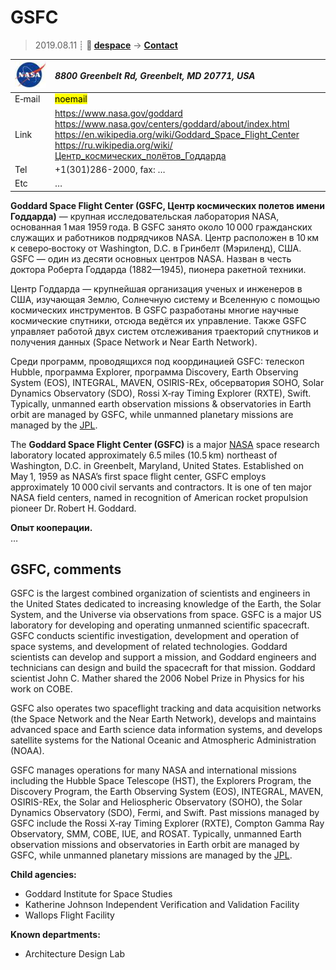 # GSFC
> 2019.08.11 ┊ **🚀 [despace](index.md)** → **[Contact](contact.md)**

|[![](f/contact/n/nasa_logo1_thumb.jpg)](f/contact/n/nasa_logo1.png)|*8800 Greenbelt Rd, Greenbelt, MD 20771, USA*|
|:--|:--|
|E‑mail| <mark>noemail</mark> |
|Link| <https://www.nasa.gov/goddard><br> <https://www.nasa.gov/centers/goddard/about/index.html><br> <https://en.wikipedia.org/wiki/Goddard_Space_Flight_Center><br> <https://ru.wikipedia.org/wiki/Центр_космических_полётов_Годдарда> |
|Tel| +1(301)286-2000, fax: … |
|Etc| … |

**Goddard Space Flight Center (GSFC, Центр космических полетов имени Годдарда)** — крупная исследовательская лаборатория NASA, основанная 1 мая 1959 года. В GSFC занято около 10 000 гражданских служащих и работников подрядчиков NASA. Центр расположен в 10 км к северо‑востоку от Washington, D.C. в Гринбелт (Мэриленд), США. GSFC — один из десяти основных центров NASA. Назван в честь доктора Роберта Годдарда (1882—1945), пионера ракетной техники.

Центр Годдарда — крупнейшая организация ученых и инженеров в США, изучающая Землю, Солнечную систему и Вселенную с помощью космических инструментов. В GSFC разработаны многие научные космические спутники, отсюда ведётся их управление. Также GSFC управляет работой двух систем отслеживания траекторий спутников и получения данных (Space Network и Near Earth Network).

Среди программ, проводящихся под координацией GSFC: телескоп Hubble, программа Explorer, программа Discovery, Earth Observing System (EOS), INTEGRAL, MAVEN, OSIRIS-REx, обсерватория SOHO, Solar Dynamics Observatory (SDO), Rossi X‑ray Timing Explorer (RXTE), Swift. Typically, unmanned earth observation missions & observatories in Earth orbit are managed by GSFC, while unmanned planetary missions are managed by the [JPL](zz_jpl.md).

The **Goddard Space Flight Center (GSFC)** is a major [NASA](zz_nasa.md) space research laboratory located approximately 6.5 miles (10.5 km) northeast of Washington, D.C. in Greenbelt, Maryland, United States. Established on May 1, 1959 as NASA’s first space flight center, GSFC employs approximately 10 000 civil servants and contractors. It is one of ten major NASA field centers, named in recognition of American rocket propulsion pioneer Dr. Robert H. Goddard.

**Опыт кооперации.**  
…


<p style="page-break-after:always"> </p>

## GSFC, comments

GSFC is the largest combined organization of scientists and engineers in the United States dedicated to increasing knowledge of the Earth, the Solar System, and the Universe via observations from space. GSFC is a major US laboratory for developing and operating unmanned scientific spacecraft. GSFC conducts scientific investigation, development and operation of space systems, and development of related technologies. Goddard scientists can develop and support a mission, and Goddard engineers and technicians can design and build the spacecraft for that mission. Goddard scientist John C. Mather shared the 2006 Nobel Prize in Physics for his work on COBE.

GSFC also operates two spaceflight tracking and data acquisition networks (the Space Network and the Near Earth Network), develops and maintains advanced space and Earth science data information systems, and develops satellite systems for the National Oceanic and Atmospheric Administration (NOAA).

GSFC manages operations for many NASA and international missions including the Hubble Space Telescope (HST), the Explorers Program, the Discovery Program, the Earth Observing System (EOS), INTEGRAL, MAVEN, OSIRIS-REx, the Solar and Heliospheric Observatory (SOHO), the Solar Dynamics Observatory (SDO), Fermi, and Swift. Past missions managed by GSFC include the Rossi X‑ray Timing Explorer (RXTE), Compton Gamma Ray Observatory, SMM, COBE, IUE, and ROSAT. Typically, unmanned Earth observation missions and observatories in Earth orbit are managed by GSFC, while unmanned planetary missions are managed by the [JPL](zz_jpl.md).

**Child agencies:**

   - Goddard Institute for Space Studies
   - Katherine Johnson Independent Verification and Validation Facility
   - Wallops Flight Facility

**Known departments:**

   - Architecture Design Lab
